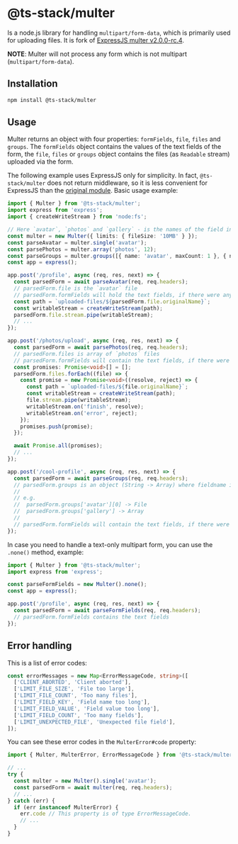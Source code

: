 # @ts-stack/multer

Is a node.js library for handling `multipart/form-data`, which is primarily used for uploading files. It is fork of [ExpressJS multer v2.0.0-rc.4][0].

**NOTE**: Multer will not process any form which is not multipart (`multipart/form-data`).

## Installation

```sh
npm install @ts-stack/multer
```

## Usage

Multer returns an object with four properties: `formFields`, `file`, `files` and `groups`. The `formFields` object contains the values of the text fields of the form, the `file`, `files` or `groups` object contains the files (as `Readable` stream) uploaded via the form.

The following example uses ExpressJS only for simplicity. In fact, `@ts-stack/multer` does not return middleware, so it is less convenient for ExpressJS than the [original module][0]. Basic usage example:

```ts
import { Multer } from '@ts-stack/multer';
import express from 'express';
import { createWriteStream } from 'node:fs';

// Here `avatar`, `photos` and `gallery` - is the names of the field in the HTML form.
const multer = new Multer({ limits: { fileSize: '10MB' } });
const parseAvatar = multer.single('avatar');
const parsePhotos = multer.array('photos', 12);
const parseGroups = multer.groups([{ name: 'avatar', maxCount: 1 }, { name: 'gallery', maxCount: 8 }]);
const app = express();

app.post('/profile', async (req, res, next) => {
  const parsedForm = await parseAvatar(req, req.headers);
  // parsedForm.file is the `avatar` file
  // parsedForm.formFields will hold the text fields, if there were any
  const path = `uploaded-files/${parsedForm.file.originalName}`;
  const writableStream = createWriteStream(path);
  parsedForm.file.stream.pipe(writableStream);
  // ...
});

app.post('/photos/upload', async (req, res, next) => {
  const parsedForm = await parsePhotos(req, req.headers);
  // parsedForm.files is array of `photos` files
  // parsedForm.formFields will contain the text fields, if there were any
  const promises: Promise<void>[] = [];
  parsedForm.files.forEach((file) => {
    const promise = new Promise<void>((resolve, reject) => {
      const path = `uploaded-files/${file.originalName}`;
      const writableStream = createWriteStream(path);
      file.stream.pipe(writableStream);
      writableStream.on('finish', resolve);
      writableStream.on('error', reject);
    });
    promises.push(promise);
  });

  await Promise.all(promises);
  // ...
});

app.post('/cool-profile', async (req, res, next) => {
  const parsedForm = await parseGroups(req, req.headers);
  // parsedForm.groups is an object (String -> Array) where fieldname is the key, and the value is array of files
  //
  // e.g.
  //  parsedForm.groups['avatar'][0] -> File
  //  parsedForm.groups['gallery'] -> Array
  //
  // parsedForm.formFields will contain the text fields, if there were any
});
```

In case you need to handle a text-only multipart form, you can use the `.none()` method, example:

```ts
import { Multer } from '@ts-stack/multer';
import express from 'express';

const parseFormFields = new Multer().none();
const app = express();

app.post('/profile', async (req, res, next) => {
  const parsedForm = await parseFormFields(req, req.headers);
  // parsedForm.formFields contains the text fields
});
```

## Error handling

This is a list of error codes:

```ts
const errorMessages = new Map<ErrorMessageCode, string>([
  ['CLIENT_ABORTED', 'Client aborted'],
  ['LIMIT_FILE_SIZE', 'File too large'],
  ['LIMIT_FILE_COUNT', 'Too many files'],
  ['LIMIT_FIELD_KEY', 'Field name too long'],
  ['LIMIT_FIELD_VALUE', 'Field value too long'],
  ['LIMIT_FIELD_COUNT', 'Too many fields'],
  ['LIMIT_UNEXPECTED_FILE', 'Unexpected file field'],
]);
```

You can see these error codes in the `MulterError#code` property:

```ts
import { Multer, MulterError, ErrorMessageCode } from '@ts-stack/multer';

// ...
try {
  const multer = new Multer().single('avatar');
  const parsedForm = await multer(req, req.headers);
  // ...
} catch (err) {
  if (err instanceof MulterError) {
    err.code // This property is of type ErrorMessageCode.
    // ...
  }
}
```

[0]: https://github.com/expressjs/multer/tree/v2.0.0-rc.4
